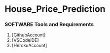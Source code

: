 # House_Price_Prediction
### SOFTWARE Tools and Requirements

1. [GithubAccount]
2. [VSCodeIDE]
3. [HerokuAccount]